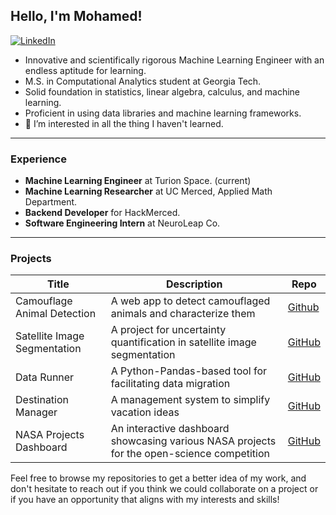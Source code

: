## Hello, I'm Mohamed!
[![LinkedIn](https://img.shields.io/badge/LinkedIn-Profile-blue)](https://www.linkedin.com/in/mohamed-hasan-4b850418a/)

- Innovative and scientifically rigorous Machine Learning Engineer with an endless aptitude for learning.
- M.S. in Computational Analytics student at Georgia Tech.
- Solid foundation in statistics, linear algebra, calculus, and machine learning.
- Proficient in using data libraries and machine learning frameworks.
- 👀 I’m interested in all the thing I haven't learned.

---
### Experience

- **Machine Learning Engineer** at Turion Space. (current)
- **Machine Learning Researcher** at UC Merced, Applied Math Department.
- **Backend Developer** for HackMerced.
- **Software Engineering Intern** at NeuroLeap Co.

---
### Projects

| Title                            | Description                                                              | Repo              |
| -------------------------------- | ------------------------------------------------------------------------ | ----------------- |
| Camouflage Animal Detection      | A web app to detect camouflaged animals and characterize them            | [Github](https://github.com/mustachemo/camouflage-animal-detection) |
| Satellite Image Segmentation     | A project for uncertainty quantification in satellite image segmentation | [GitHub](https://github.com/mustachemo/Uncertainty-Quantification-in-Satellite-Image-Segmentation)       |
| Data Runner                      | A Python-Pandas-based tool for facilitating data migration               | [GitHub](https://github.com/mustachemo/data-runner)       |
| Destination Manager              |  A management system to simplify vacation ideas                          | [GitHub](https://github.com/mustachemo/destination-manager)       |
| NASA Projects Dashboard          | An interactive dashboard showcasing various NASA projects for the open-science competition      | [GitHub](https://github.com/mustachemo/NASA-projects-dashboard)       |

Feel free to browse my repositories to get a better idea of my work, and don't hesitate to reach out if you think we could collaborate on a project or if you have an opportunity that aligns with my interests and skills!
